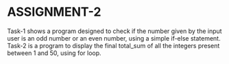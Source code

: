 # ASSIGNMENT-2
Task-1 shows a program designed to check if the number given by the input user is an odd number or an even number, using a simple if-else statement.
Task-2 is a program to display the final total_sum of all the integers present between 1 and 50, using for loop.
